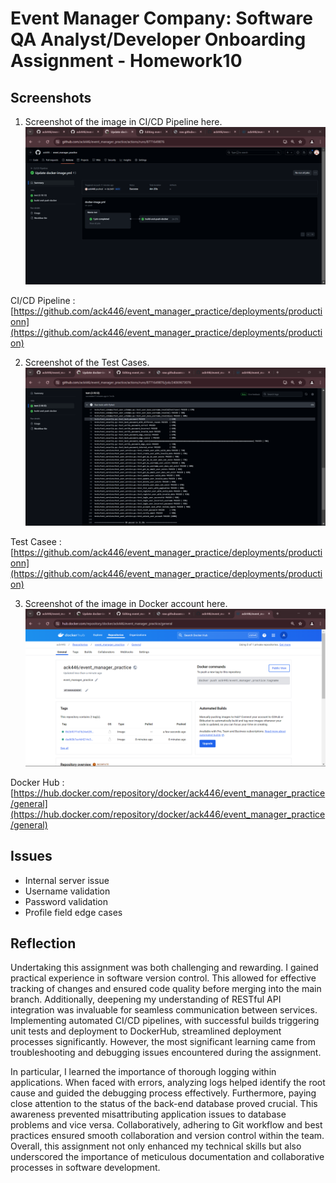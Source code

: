 # Event Manager Company: Software QA Analyst/Developer Onboarding Assignment - Homework10

## Screenshots

1.  Screenshot of the image in CI/CD Pipeline here.
![alt text](screenshot/01.png)

CI/CD Pipeline : [https://github.com/ack446/event_manager_practice/deployments/productionn](https://github.com/ack446/event_manager_practice/deployments/production)

2.  Screenshot of the Test Cases.
![alt text](screenshot/02.png)

Test Casee : [https://github.com/ack446/event_manager_practice/deployments/productionn](https://github.com/ack446/event_manager_practice/deployments/production)

3.  Screenshot of the image in Docker account here.
![alt text](screenshot/03.png)

Docker Hub : [https://hub.docker.com/repository/docker/ack446/event_manager_practice/general](https://hub.docker.com/repository/docker/ack446/event_manager_practice/general)


## Issues 
- Internal server issue
- Username validation
- Password validation
- Profile field edge cases 


## Reflection
Undertaking this assignment was both challenging and rewarding. I gained practical experience in software version control. This allowed for effective tracking of changes and ensured code quality before merging into the main branch. Additionally, deepening my understanding of RESTful API integration was invaluable for seamless communication between services. Implementing automated CI/CD pipelines, with successful builds triggering unit tests and deployment to DockerHub, streamlined deployment processes significantly. However, the most significant learning came from troubleshooting and debugging issues encountered during the assignment.

In particular, I learned the importance of thorough logging within applications. When faced with errors, analyzing logs helped identify the root cause and guided the debugging process effectively. Furthermore, paying close attention to the status of the back-end database proved crucial. This awareness prevented misattributing application issues to database problems and vice versa. Collaboratively, adhering to Git workflow and best practices ensured smooth collaboration and version control within the team. Overall, this assignment not only enhanced my technical skills but also underscored the importance of meticulous documentation and collaborative processes in software development.
